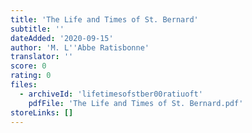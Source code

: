 ```yaml
---
title: 'The Life and Times of St. Bernard'
subtitle: ''
dateAdded: '2020-09-15'
author: 'M. L''Abbe Ratisbonne'
translator: ''
score: 0
rating: 0
files:
  - archiveId: 'lifetimesofstber00ratiuoft'
    pdfFile: 'The Life and Times of St. Bernard.pdf'
storeLinks: []
---
```



